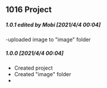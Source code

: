 ## 1016 Project

##### 1.0.1 edited by Mobi [2021/4/4 00:04]
-uploaded image to "image" folder

##### 1.0.0 [2021/4/4 00:04]

- Created project
- Created "image" folder
-